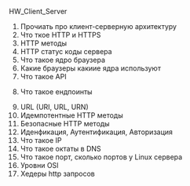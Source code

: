 HW_Client_Server
1) Прочиать про клиент-серверную архитектуру
2) Что ткое HTTP и HTTPS
3) HTTP методы
4) HTTP статус коды сервера
5) Что такое ядро браузера 
6) Какие браузеры какиие ядра используют
7) Что такое API
8. Что такое ендпоинты
9) URL (URI, URL, URN)
10) Идемпотентные HTTP методы
11) Безопасные HTTP методы
12) Иденфикация, Аутентификация, Авторизация
13) Что такое IP
14) Что такое октаты в DNS
15) Что такое порт, сколько портов у Linux сервера
16) Уровни OSI
17) Хедеры http запросов
